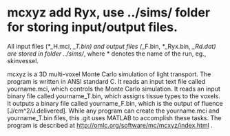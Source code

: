 # mcxyz add Ryx, use ../sims/ folder for storing input/output files.
All input files (*_H.mci, *_T.bin) and output files (*_F.bin, *_Ryx.bin, *_Rd.dat)
are stored in folder ../sims/*, where * denotes the name of the run, eg., skinvessel.

mcxyz is a 3D multi-voxel Monte Carlo simulation of light transport.
The program is written in ANSI standard C. 
It reads an input text file called yourname.mci, which controls the Monte Carlo simulation.
It reads an input binary file called yourname_T.bin, which assigns tissue types to the voxels.
It outputs a binary file called yourname_F.bin, which is the output of fluence [J/cm^2/J.delivered].
While any program can create the yourname.mci and yourname_T.bin files, this .git uses MATLAB 
to accomplish these tasks. The program is described at http://omlc.org/software/mc/mcxyz/index.html .
